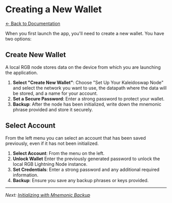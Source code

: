 # Creating a New Wallet

[← Back to Documentation](README.md)

When you first launch the app, you'll need to create a new wallet. You have two options:

## Create New Wallet

A local RGB node stores data on the device from which you are launching the application.

1. **Select "Create New Wallet"**: Choose "Set Up Your Kaleidoswap Node" and select the network you want to use, the datapath where the data will be stored, and a name for your account.
2. **Set a Secure Password**: Enter a strong password to protect your wallet.
3. **Backup**: After the node has been initialized, write down the mnemonic phrase provided and store it securely.

## Select Account

From the left menu you can select an account that has been saved previously, even if it has not been initialized.

1. **Select Account**: From the menu on the left.
2. **Unlock Wallet** Enter the previously generated password to unlock the local RGB Lightning Node instance.
3. **Set Credentials**: Enter a strong password and any additional required information.
4. **Backup**: Ensure you save any backup phrases or keys provided.

---

*Next: [Initializing with Mnemonic Backup](InitializingMnemonic.md)*
